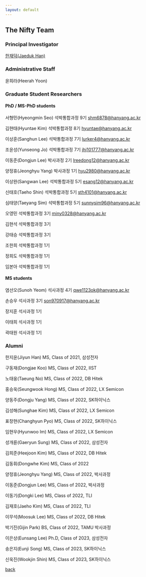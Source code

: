 ```yaml
---
layout: default
---
```


## The Nifty Team

### Principal Investigator
[한재덕(Jaeduk Han)](./people/1_jaedukhan.html)


### Administrative Staff

윤희라(Heerah Yoon)


### Graduate Student Researchers

#### PhD / MS-PhD students

서형민(Hyeongmin Seo) 석박통합과정 9기 shm6878@hanyang.ac.kr

김현태(Hyuntae Kim) 석박통합과정 8기 hyuntae@hanyang.ac.kr

이상훈(Sanghun Lee) 석박통합과정 7기 lurker4@hanyang.ac.kr

조윤성(Yunseong Jo) 석박통합과정 7기 jhj101777@hanyang.ac.kr

이동준(Dongjun Lee) 박사과정 2기 lreedong12@hanyang.ac.kr

양정휴(Jeonghyu Yang) 박사과정 1기 hyu2980@hanyang.ac.kr

이상완(Sangwan Lee) 석박통합과정 5기 esang12@hanyang.ac.kr

신태호(Taeho Shin) 석박통합과정 5기 sth4101@hanyang.ac.kr

심태양(Taeyang Sim) 석박통합과정 5기 sunnysim96@hanyang.ac.kr

오영민 석박통합과정 3기 miny0328@hanyang.ac.kr

김현석 석박통합과정 3기

강태승 석박통합과정 3기

조한희 석박통합과정 1기

정희도 석박통합과정 1기

임본아 석박통합과정 1기


#### MS students

염선오(Sunoh Yeom) 석사과정 4기 qwe1123ok@hanyang.ac.kr

손승우 석사과정 3기 son970917@hanyang.ac.kr

장지훈 석사과정 1기

이태희 석사과정 1기

곽태원 석사과정 1기


### Alumni

한지윤(Jiyun Han) MS, Class of 2021, 삼성전자

구동재(Dongjae Koo) MS, Class of 2022, IIST

노태웅(Taeung No) MS, Class of 2022, DB Hitek

홍승욱(Seungwook Hong) MS, Class of 2022, LX Semicon

양동주(Dongju Yang) MS, Class of 2022, SK하이닉스

김성해(Sunghae Kim) MS, Class of 2022, LX Semicon

표창현(Changhyun Pyo) MS, Class of 2022, SK하이닉스

임현우(Hyunwoo Im) MS, Class of 2022, LX Semicon

성개륜(Gaeryun Sung) MS, Class of 2022, 삼성전자

김희준(Heejoon Kim) MS, Class of 2022, DB Hitek

김동휘(Dongwhe Kim) MS, Class of 2022

양정휴(Jeonghyu Yang) MS, Class of 2022, 박사과정

이동준(Dongjun Lee) MS, Class of 2022, 박사과정

이동기(Dongki Lee) MS, Class of 2022, TLI

김재호(Jaeho Kim) MS, Class of 2022, TLI

이무석(Moosuk Lee) MS, Class of 2022, DB Hitek

박기진(Gijin Park) BS, Class of 2022, TAMU 박사과정

이은상(Eunsang Lee) Ph.D, Class of 2023, 삼성전자

송은지(Eunji Song) MS, Class of 2023, SK하이닉스

신욱진(Wookjin Shin) MS, Class of 2023, SK하이닉스



[back](./)
